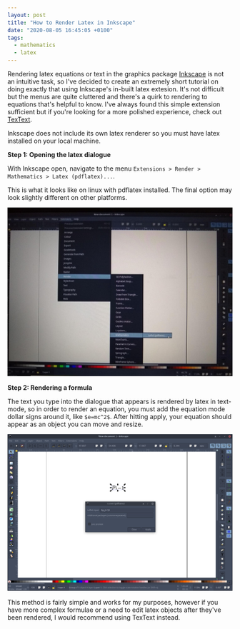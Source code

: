 ```yaml
---
layout: post
title: "How to Render Latex in Inkscape"
date: "2020-08-05 16:45:05 +0100"
tags:
  - mathematics
  - latex
---
```


Rendering latex equations or text in the graphics package [Inkscape](https://inkscape.org/) is not an intuitive task, so I've decided to create an extremely short tutorial on doing exactly that using Inkscape's in-built latex extesion. It's not difficult but the menus are quite cluttered and there's a quirk to rendering to equations that's helpful to know. I've always found this simple extension sufficient but if you're looking for a more polished experience, check out [TexText](https://textext.github.io/textext/index.html).

Inkscape does not include its own latex renderer so you must have latex installed on your local machine. 

**Step 1: Opening the latex dialogue**

With Inkscape open, navigate to the menu `Extensions > Render > Mathematics > Latex (pdflatex)...`.

This is what it looks like on linux with pdflatex installed. The final option may look slightly different on other platforms.

![](/assets/img/inkscape_tutorial/1.jpg)

**Step 2: Rendering a formula**

The text you type into the dialogue that appears is rendered by latex in text-mode, so in order to render an equation, you must add the equation mode dollar signs around it, like `$e=mc^2$`. After hitting apply, your equation should appear as an object you can move and resize.

![step 2](/assets/img/inkscape_tutorial/2.png)

This method is fairly simple and works for my purposes, however if you have more complex formulae or a need to edit latex objects after they've been rendered, I would recommend using TexText instead.
